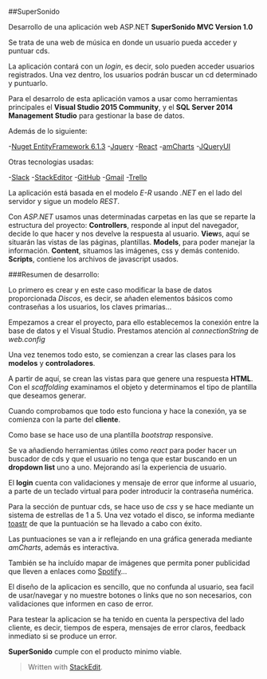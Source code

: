 ##SuperSonido

Desarrollo de una aplicación web ASP.NET **SuperSonido MVC Version 1.0**

Se trata de una web de música en donde un usuario pueda acceder y puntuar cds.

La aplicación contará con un *login*, es decir, solo pueden acceder usuarios registrados. Una vez dentro, los usuarios podrán buscar un cd determinado y puntuarlo.

Para el desarrolo de esta aplicación vamos a usar como herramientas principales el **Visual Studio 2015 Community**, y el
**SQL Server 2014 Management Studio** para gestionar la base de datos.

Además de lo siguiente:

-[Nuget EntityFramework 6.1.3](https://www.nuget.org/packages/EntityFramework)
-[Jquery](https://jquery.com/)
-[React](https://reactjs.net/)
-[amCharts](https://www.amcharts.com/)
-[JQueryUI](https://jqueryui.com/)

Otras tecnologias usadas:

-[Slack](https://slack.com/)
-[StackEditor](https://stackedit.io/)
-[GitHub](https://github.com/)
-[Gmail](https://www.google.com/gmail/)
-[Trello](https://trello.com/)

La aplicación está basada en el modelo *E-R* usando *.NET* en el lado del servidor y sigue un modelo *REST*.

Con *ASP.NET* usamos unas determinadas carpetas en las que se reparte la estructura del proyecto:
**Controllers**, responde al input del navegador, decide lo que hacer y nos develve la respuesta al usuario.
**View**s, aquí se situarán las vistas de las páginas, plantillas.
**Models**, para poder manejar la información.
**Content**, situamos las imágenes, css y demás contenido.
**Scripts**, contiene los archivos de javascript usados.

###Resumen de desarrollo:

Lo primero es crear y en este caso modificar la base de datos proporcionada *Discos*, es decir, se añaden elementos básicos como contraseñas a los usuarios, los claves primarias...

Empezamos a crear el proyecto, para ello establecemos la conexión entre la base de datos y el Visual Studio.
Prestamos atención al *connectionString* de *web.config*

Una vez tenemos todo esto, se comienzan a crear las clases para los **modelos** y **controladores**.

 A partir de aquí, se crean las vistas para que genere una respuesta **HTML**.
Con el *scaffolding* examinamos el objeto y determinamos el tipo de plantilla que deseamos generar.

Cuando comprobamos que todo esto funciona y hace la conexión, ya se comienza con la parte del **cliente**.

Como base se hace uso de una plantilla *bootstrap* responsive.

Se va añadiendo herramientas útiles como *react* para poder hacer un buscador de cds y que el usuario no tenga que estar buscando en un **dropdown list** uno a uno. Mejorando así la experiencia de usuario.

El **login** cuenta con validaciones y mensaje de error que informe al usuario, a parte de un teclado virtual para poder introducir la contraseña numérica. 

Para la sección de puntuar cds, se hace uso de *css* y se hace mediante un sistema de estrellas de 1 a 5. Una vez votado el disco, se informa mediante [toastr](http://codeseven.github.io/toastr/demo.html) de que la puntuación se ha llevado a cabo con éxito.

Las puntuaciones se van a ir reflejando en una gráfica generada mediante *amCharts*, además es interactiva.

También se ha incluído mapar de imágenes que permita poner publicidad que lleven a enlaces como [Spotify](https://www.spotify.com/es/)...

El diseño de la aplicacion es sencillo, que no confunda al usuario, sea facil de usar/navegar y no muestre botones o links que no son necesarios, con validaciones que informen en caso de error.

Para testear la aplicacion se ha tenido en cuenta la perspectiva del lado cliente, es decir, tiempos de espera, mensajes de error claros, feedback inmediato si se produce un error.

**SuperSonido** cumple con el producto minimo viable.







 
 







> Written with [StackEdit](https://stackedit.io/).
